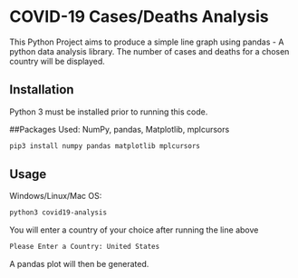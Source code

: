 # COVID-19 Cases/Deaths Analysis

This Python Project aims to produce a simple line graph using pandas - A python data analysis library.
The number of cases and deaths for a chosen country will be displayed.

## Installation
Python 3 must be installed prior to running this code.

##Packages Used:
NumPy, pandas, Matplotlib, mplcursors

```sh
pip3 install numpy pandas matplotlib mplcursors
```

## Usage
Windows/Linux/Mac OS:

```sh
python3 covid19-analysis
```

You will enter a country of your choice after running the line above
```sh
Please Enter a Country: United States
```

A pandas plot will then be generated.
